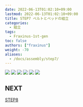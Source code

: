 ```yaml
---
date: 2022-06-13T01:02:10+09:00
lastmod: 2022-06-13T01:02:10+09:00
title: STEP7 ベルトとベッドの組立
categories:
  - 組立
tags:
  - Fraxinus-1st-gen
toc: false
authors: ["fraxinus"]
weight: -70
aliases:
  - /docs/assembly/step7/
---
```


![](/images/fraxinus-assembly-7-bed-0.jpg)
![](/images/fraxinus-assembly-7-bed-1.jpg)
![](/images/fraxinus-assembly-7-bed-2.jpg)
![](/images/fraxinus-assembly-7-bed-3.jpg)
![](/images/fraxinus-assembly-7-bed-4.jpg)
![](/images/fraxinus-assembly-7-bed-5.jpg)

## NEXT

[STEP8](../step8)
